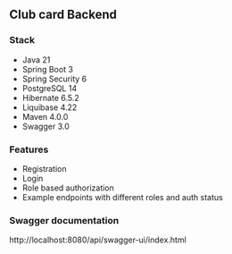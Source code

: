## Club card Backend

### Stack

- Java 21
- Spring Boot 3
- Spring Security 6
- PostgreSQL 14
- Hibernate 6.5.2 
- Liquibase 4.22
- Maven 4.0.0
- Swagger 3.0

### Features

- Registration
- Login
- Role based authorization
- Example endpoints with different roles and auth status

### Swagger documentation

http://localhost:8080/api/swagger-ui/index.html